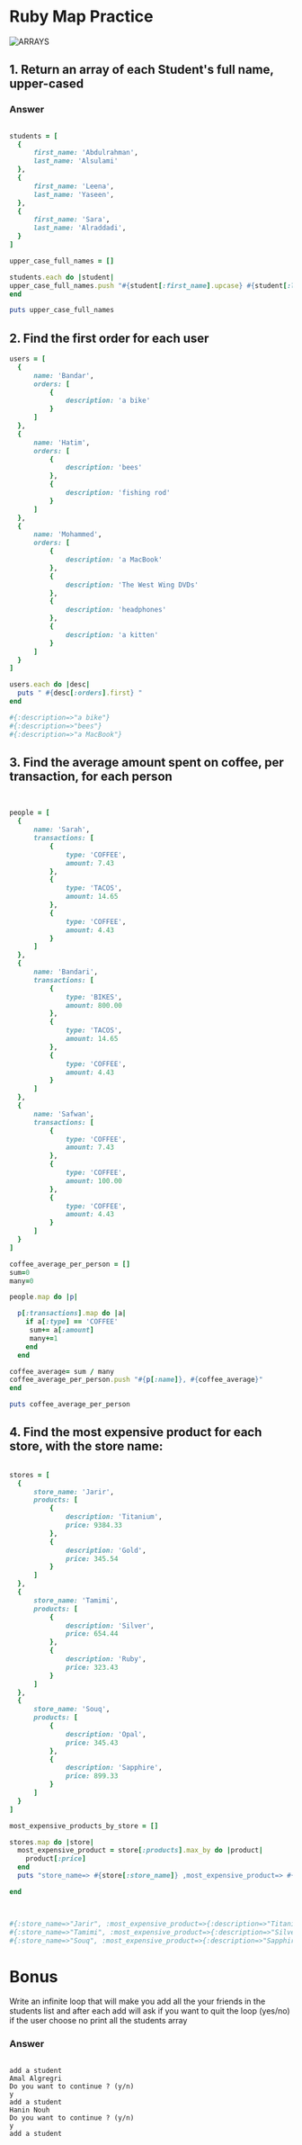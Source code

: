 # Ruby Map Practice

![ARRAYS](https://encrypted-tbn0.gstatic.com/images?q=tbn:ANd9GcQVWBMdo6Ac3moY3tPnzMsFVnOscOR03SxkZ4sPGGhsWoQrYMPZ9g)

## 1. Return an array of each Student's full name, upper-cased

### Answer

```rb

students = [
  {
      first_name: 'Abdulrahman',
      last_name: 'Alsulami'
  },
  {
      first_name: 'Leena',
      last_name: 'Yaseen',
  },
  {
      first_name: 'Sara',
      last_name: 'Alraddadi',
  }
]

upper_case_full_names = []

students.each do |student|
upper_case_full_names.push "#{student[:first_name].upcase} #{student[:last_name].upcase}"
end

puts upper_case_full_names

```

## 2. Find the first order for each user

```rb
users = [
  {
      name: 'Bandar',
      orders: [
          {
              description: 'a bike'
          }
      ]
  },
  {
      name: 'Hatim',
      orders: [
          {
              description: 'bees'
          },
          {
              description: 'fishing rod'
          }
      ]
  },
  {
      name: 'Mohammed',
      orders: [
          {
              description: 'a MacBook'
          },
          {
              description: 'The West Wing DVDs'
          },
          {
              description: 'headphones'
          },
          {
              description: 'a kitten'
          }
      ]
  }
]

users.each do |desc| 
  puts " #{desc[:orders].first} "
end

#{:description=>"a bike"}
#{:description=>"bees"}
#{:description=>"a MacBook"}

```

## 3. Find the average amount spent on coffee, per transaction, for each person

```rb


people = [
  {
      name: 'Sarah',
      transactions: [
          {
              type: 'COFFEE',
              amount: 7.43
          },
          {
              type: 'TACOS',
              amount: 14.65
          },
          {
              type: 'COFFEE',
              amount: 4.43
          }
      ]
  },
  {
      name: 'Bandari',
      transactions: [
          {
              type: 'BIKES',
              amount: 800.00
          },
          {
              type: 'TACOS',
              amount: 14.65
          },
          {
              type: 'COFFEE',
              amount: 4.43
          }
      ]
  },
  {
      name: 'Safwan',
      transactions: [
          {
              type: 'COFFEE',
              amount: 7.43
          },
          {
              type: 'COFFEE',
              amount: 100.00
          },
          {
              type: 'COFFEE',
              amount: 4.43
          }
      ]
  }
]

coffee_average_per_person = []
sum=0
many=0

people.map do |p|

  p[:transactions].map do |a|
    if a[:type] == 'COFFEE'
     sum+= a[:amount]
     many+=1
    end
  end  

coffee_average= sum / many
coffee_average_per_person.push "#{p[:name]}, #{coffee_average}"
end

puts coffee_average_per_person

```

## 4. Find the most expensive product for each store, with the store name:

```rb

stores = [
  {
      store_name: 'Jarir',
      products: [
          {
              description: 'Titanium',
              price: 9384.33
          },
          {
              description: 'Gold',
              price: 345.54
          }
      ]
  },
  {
      store_name: 'Tamimi',
      products: [
          {
              description: 'Silver',
              price: 654.44
          },
          {
              description: 'Ruby',
              price: 323.43
          }
      ]
  },
  {
      store_name: 'Souq',
      products: [
          {
              description: 'Opal',
              price: 345.43
          },
          {
              description: 'Sapphire',
              price: 899.33
          }
      ]
  }
]

most_expensive_products_by_store = []

stores.map do |store|
  most_expensive_product = store[:products].max_by do |product|
    product[:price]
  end  
  puts "store_name=> #{store[:store_name]} ,most_expensive_product=> #{most_expensive_product[:price]} "

end 



#{:store_name=>"Jarir", :most_expensive_product=>{:description=>"Titanium", :price=>9384.33}}
#{:store_name=>"Tamimi", :most_expensive_product=>{:description=>"Silver", :price=>654.44}}
#{:store_name=>"Souq", :most_expensive_product=>{:description=>"Sapphire", :price=>899.33}}
```

# Bonus

Write an infinite loop that will make you add all the your friends in the students list and after each add will ask if you want to quit the loop (yes/no) if the user choose no print all the students array

### Answer

```

add a student
Amal Algregri
Do you want to continue ? (y/n)
y
add a student
Hanin Nouh
Do you want to continue ? (y/n)
y
add a student

```
